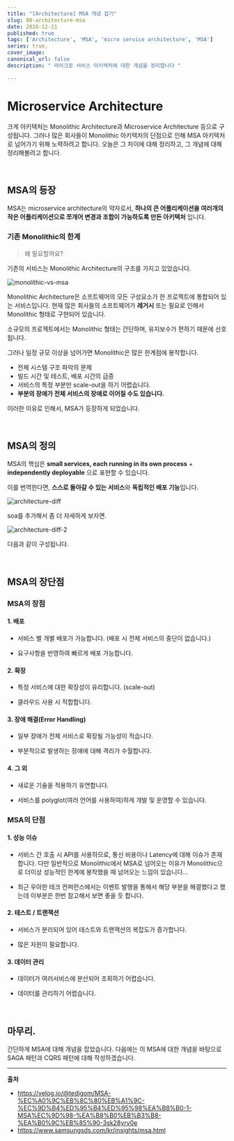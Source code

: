 ```yaml
---
title: "[Architecture] MSA 개념 잡기"
slug: 00-architecture-msa
date: 2020-12-21
published: true
tags: ['Architecture', 'MSA', 'micro service architecture', 'MSA']
series: true,
cover_image: 
canonical_url: false
description: " 마이크로 서비스 아키텍처에 대한 개념을 정리합니다 "

---
```


# Microservice Architecture

크게 아키텍처는 Monolithic Architecture과 Microservice Architecture 등으로 구성됩니다. 그러나 많은 회사들이 Monolithic 아키텍처의 단점으로 인해 MSA 아키텍처로 넘어가기 위해 노력하려고 합니다. 오늘은 그 차이에 대해 정리하고, 그 개념에 대해 정리해볼려고 합니다.

<br/>

## MSA의 등장

MSA는 microservice architecture의 약자로서, **하나의 큰 어플리케이션을 여러개의 작은 어플리케이션으로 쪼개어 변경과 조합이 가능하도록 만든 아키텍처** 입니다.

### 기존 Monolithic의 한계

> 왜 필요할까요?

기존의 서비스는 Monolithic Architecture의 구조를 가지고 있었습니다. 

![monolithic-vs-msa](https://user-images.githubusercontent.com/42582516/102787038-cebc0d80-43e3-11eb-9a67-829adb6ebe51.png)

Monolithic Architecture은 소프트웨어의 모든 구성요소가 한 프로젝트에 통합되어 있는 서비스입니다. 현재 많은 회사들의 소프트웨어가 **레거시** 또는 필요로 인해서 Monolithic 형태로 구현되어 있습니다.

소규모의 프로젝트에서는 Monolithic 형태는 간단하며, 유지보수가 편하기 때문에 선호됩니다.

그러나 일정 규모 이상을 넘어가면 Monolithic은 많은 한계점에 봉착합니다.

- 전체 시스템 구조 파악의 문제
- 빌드 시간 및 테스트, 배포 시간의 급증
- 서비스의 특정 부분만 scale-out을 하기 어렵습니다.
- **부분의 장애가 전체 서비스의 장애로 이어질 수도 있습니다.**

이러한 이유로 인해서, MSA가 등장하게 되었습니다.

<br/>

## MSA의 정의

MSA의 핵심은 **small services, each running in its own process** + **independently deployable** 으로 표현할 수 있습니다.

이를 번역한다면, **스스로 돌아갈 수 있는 서비스**와 **독립적인 배포 기능**입니다.

![architecture-diff](https://user-images.githubusercontent.com/42582516/102787740-e8118980-43e4-11eb-8760-c52424630810.png)

soa를 추가해서 좀 더 자세하게 보자면.

![architecture-diff-2](https://user-images.githubusercontent.com/42582516/102787984-4474a900-43e5-11eb-8a27-4e60f3aecfca.png)

다음과 같이 구성됩니다.

<br/>

## MSA의 장단점

### MSA의 장점

#### 1. 배포

- 서비스 별 개별 배포가 가능합니다. (배포 시 전체 서비스의 중단이 없습니다.)

- 요구사항을 반영하여 빠르게 배포 가능합니다.

#### 2. 확장

- 특정 서비스에 대한 확장성이 유리합니다. (scale-out)

- 클라우드 사용 시 적합합니다.

#### 3. 장애 해결(Error Handling)

- 일부 장애가 전체 서비스로 확장될 가능성이 적습니다.

- 부분적으로 발생하는 장애에 대해 격리가 수월합니다.

#### 4. 그 외

- 새로운 기술을 적용하기 유연합니다.

- 서비스를 polyglot(여러 언어를 사용하여)하게 개발 및 운영할 수 있습니다.

### MSA의 단점

#### 1. 성능 이슈

- 서비스 간 호출 시 API를 사용하므로, 통신 비용이나 Latency에 대해 이슈가 존재합니다. 다만 일반적으로 Monolithic에서 MSA로 넘어오는 이유가 Monolithic으로 더이상 성능적인 한계에 봉착했을 때 넘어오는 느낌이 있습니다...

- 최근 우아한 테크 컨퍼런스에서는 이벤트 발행을 통해서 해당 부분을 해결했다고 했는데 이부분은 한번 참고해서 보면 좋을 듯 합니다.

#### 2. 테스트 / 트랜잭션

- 서비스가 분리되어 있어 테스트와 트랜잭션의 복잡도가 증가합니다.

- 많은 자원이 필요합니다.

#### 3. 데이터 관리

- 데이터가 여러서비스에 분산되어 조회하기 어렵습니다.

- 데이터를 관리하기 어렵습니다.

<br/>

## 마무리.

간단하게 MSA에 대해 개념을 잡았습니다. 다음에는 이 MSA에 대한 개념을 바탕으로 SAGA 패턴과 CQRS 패턴에 대해 작성하겠습니다.

---

**출처**
- https://velog.io/@tedigom/MSA-%EC%A0%9C%EB%8C%80%EB%A1%9C-%EC%9D%B4%ED%95%B4%ED%95%98%EA%B8%B0-1-MSA%EC%9D%98-%EA%B8%B0%EB%B3%B8-%EA%B0%9C%EB%85%90-3sk28yrv0e
- https://www.samsungsds.com/kr/insights/msa.html